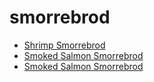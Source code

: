 # smorrebrod

 * [Shrimp Smorrebrod](index/s/shrimp-smorrebrod-104396.json)
 * [Smoked Salmon Smorrebrod](index/s/smoked-salmon-smorrebrod-104397.json)
 * [Smoked Salmon Smorrebrod](index/s/smoked-salmon-smorrebrod-51155280.json)
